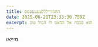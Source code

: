 ```yaml
---
title: חתוווויילללעעעעעסס
date: 2025-06-21T23:33:30.759Z
excerpt: הוא סבבה אל תדאגו לו הכול טוב
---
```

מ﻿יייאו